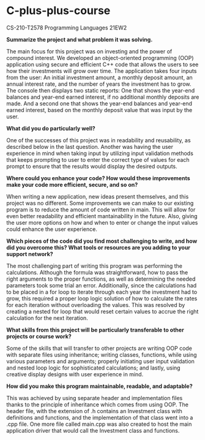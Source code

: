# C-plus-plus-course
CS-210-T2578 Programming Languages 21EW2

**Summarize the project and what problem it was solving.**

The main focus for this project was on investing and the power of compound interest. We developed an object-oriented programming (OOP) application using secure and efficient C++ code that allows the users to see how their investments will grow over time. The application takes four inputs from the user: An initial investment amount, a monthly deposit amount, an annual interest rate, and the number of years the investment has to grow. The console then displays two static reports: One that shows the year-end balances and year-end earned interest, if no additional monthly deposits are made. And a second one that shows the year-end balances and year-end earned interest, based on the monthly deposit value that was input by the user.

**What did you do particularly well?**

One of the successes of this project was in readability and reusability, as described below in the last question. Another was having the user experience in mind when taking input by utilizing input validation methods that keeps prompting to user to enter the correct type of values for each prompt to ensure that the results would display the desired outputs. 

**Where could you enhance your code? How would these improvements make your code more efficient, secure, and so on?**

When writing a new application, new ideas present themselves, and this project was no different. Some improvements we can make to our existing program is to reduce the amount of code written in main. This will allow for even better readability and efficient mantainability in the future. Also, giving the user more options on how and when to enter or change the input values could enhance the user experience.

**Which pieces of the code did you find most challenging to write, and how did you overcome this? What tools or resources are you adding to your support network?**

The most challenging part of writing this program was performing the calculations. Although the formula was straightforward, how to pass the right arguments to the proper functions, as well as determining the needed parameters took some trial an error. Additionally, since the calculations had to be placed in a for loop to iterate through each year the investment had to grow, this required a proper loop logic solution of how to calculate the rates for each iteration without overloading the values. This was resolved by creating a nested for loop that would reset certain values to accrue the right calculation for the next iteration.

**What skills from this project will be particularly transferable to other projects or course work?**

Some of the skills that will transfer to other projects are writing OOP code with separate files using inheritance; writing classes, functions, while using various parameters and arguments; properly initiating user input validation and nested loop logic for sophisticated calculations; and lastly, using creative display designs with user experience in mind.

**How did you make this program maintainable, readable, and adaptable?**

This was achieved by using separate header and implementation files thanks to the principle of inheritance which comes from using OOP. The header file, with the extension of .h contains an Investment class with definitions and functions, and the implementation of that class went into a .cpp file.  One more file called main.cpp was also created to host the main application driver that would call the Investment class and functions.
